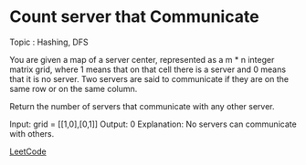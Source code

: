 # Count server that Communicate 

Topic : Hashing, DFS

You are given a map of a server center, represented as a m * n integer matrix grid, where 1 means that on that cell there is a server and 0 means that it is no server. Two servers are said to communicate if they are on the same row or on the same column.

Return the number of servers that communicate with any other server.

Input: grid = [[1,0],[0,1]]
Output: 0
Explanation: No servers can communicate with others.


[LeetCode](https://leetcode.com/problems/count-servers-that-communicate/description/)